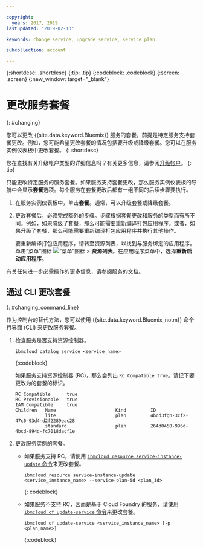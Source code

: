 ```yaml
---

copyright:
  years: 2017, 2019
lastupdated: "2019-02-13"

keywords: change service, upgrade service, service plan

subcollection: account

---
```


{:shortdesc: .shortdesc}
{:tip: .tip}
{:codeblock: .codeblock}
{:screen: .screen}
{:new_window: target="_blank"}


# 更改服务套餐
{: #changing}

您可以更改 {{site.data.keyword.Bluemix}} 服务的套餐，前提是特定服务支持套餐更改。例如，您可能希望更改套餐的情况包括要升级或降级套餐。您可以在服务实例仪表板中更改套餐。
{: shortdesc}

您在查找有关升级帐户类型的详细信息吗？有关更多信息，请参阅[升级帐户](/docs/account?topic=account-upgrading-account)。
{: tip}

只能更改特定服务的服务套餐。如果服务支持套餐更改，那么服务实例仪表板的导航中会显示**套餐**选项。每个服务在套餐更改后都有一组不同的后续步骤要执行。

1. 在服务实例仪表板中，单击**套餐**。通常，可以升级套餐或降级套餐。
2. 更改套餐后，必须完成额外的步骤。步骤根据套餐更改和服务的类型而有所不同。例如，如果降级了套餐，那么可能需要重新编译打包应用程序。或者，如果升级了套餐，那么可能需要重新编译打包应用程序并执行其他操作。

   要重新编译打包应用程序，请转至资源列表，以找到与服务绑定的应用程序。单击“菜单”图标 ![“菜单”图标](../icons/icon_hamburger.svg) > **资源列表**。在应用程序菜单中，选择**重新启动应用程序**。

  有关任何进一步必需操作的更多信息，请参阅服务的文档。

## 通过 CLI 更改套餐
{: #changing_command_line}

作为控制台的替代方法，您可以使用 {{site.data.keyword.Bluemix_notm}} 命令行界面 (CLI) 来更改服务套餐。

1. 检查服务是否支持资源控制器。

   ```
   ibmcloud catalog service <service_name>
   ```
   {:codeblock}

   如果服务支持资源控制器 (RC)，那么会列出 `RC Compatible true`。请记下要更改为的套餐的标识。

   ```
   RC Compatible      true
   RC Provisionable   true
   IAM Compatible     true
   Children   Name                      Kind         ID
              lite                      plan         4bcd3fgh-3cf2-47c0-93d4-d2f2289eac28
              standard                  plan         264d0450-996d-4bcd-894d-fc7018dacf1e
    ```

1. 更改服务实例的套餐。

   - 如果服务支持 RC，请使用 [`ibmcloud resource service-instance-update` 命令](/docs/cli/reference/ibmcloud?topic=cloud-cli-ibmcloud_commands_resource)来更改套餐。

     ```
     ibmcloud resource service-instance-update <service_instance_name> --service-plan-id <plan_id>
     ```
     {: codeblock}

   - 如果服务不支持 RC，因而是基于 Cloud Foundry 的服务，请使用 [`ibmcloud cf update-service` 命令](/docs/cli/reference/ibmcloud?topic=cloud-cli-cf#cf)来更改套餐。

     ```
     ibmcloud cf update-service <service_instance_name> [-p <plan_name>]
     ```
     {:codeblock}
